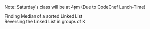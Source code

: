 Note: Saturday's class will be at 4pm (Due to CodeChef Lunch-Time)

Finding Median of a sorted Linked List <br>
Reversing the Linked List in groups of K <br>
